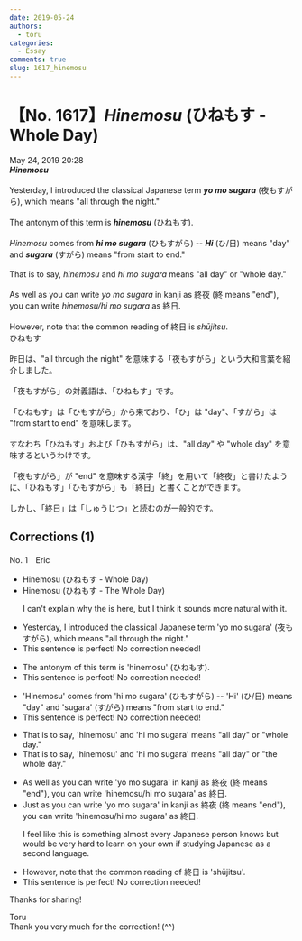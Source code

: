```yaml
---
date: 2019-05-24
authors:
  - toru
categories:
  - Essay
comments: true
slug: 1617_hinemosu
---
```


# 【No. 1617】<strong><em>Hinemosu</strong></em> (ひねもす - Whole Day)
<div class="date">May 24, 2019 20:28</div>
<div id="post"><div id="body_show_ori">
<strong><em>Hinemosu</strong></em><br/><br/>Yesterday, I introduced the classical Japanese term <strong><em>yo mo sugara</em></strong> (夜もすがら), which means "all through the night."<br/><br/>The antonym of this term is <strong><em>hinemosu</em></strong> (ひねもす).<br/><br/><em>Hinemosu</em> comes from <strong><em>hi mo sugara</em></strong> (ひもすがら) -- <strong><em>Hi</em></strong> (ひ/日) means "day" and <strong><em>sugara</em></strong> (すがら) means "from start to end."<br/><br/>That is to say, <em>hinemosu</em> and <em>hi mo sugara</em> means "all day" or "whole day."<br/><br/>As well as you can write <em>yo mo sugara</em> in kanji as 終夜 (終 means "end"), you can write <em>hinemosu/hi mo sugara</em> as 終日.<br/><br/>However, note that the common reading of 終日 is <em>shūjitsu</em>.
</div></div>

<!-- more -->

<div id="post_ja"><div id="body_show_mo">
ひねもす<br/><br/>昨日は、"all through the night" を意味する「夜もすがら」という大和言葉を紹介しました。<br/><br/>「夜もすがら」の対義語は、「ひねもす」です。<br/><br/>「ひねもす」は「ひもすがら」から来ており、「ひ」は "day"、「すがら」は "from start to end" を意味します。<br/><br/>すなわち「ひねもす」および「ひもすがら」は、"all day" や "whole day" を意味するというわけです。<br/><br/>「夜もすがら」が "end" を意味する漢字「終」を用いて「終夜」と書けたように、「ひねもす」「ひもすがら」も「終日」と書くことができます。<br/><br/>しかし、「終日」は「しゅうじつ」と読むのが一般的です。
</div></div>

## Corrections (1)
<div id="block"><div class="first_name"> No. 1　<span class="just_name">Eric</span></div><div id="block2">
<ul class="correction_field">
<li class="incorrect">Hinemosu (ひねもす - Whole Day)</li>
<li class="corrected correct">
Hinemosu (ひねもす - The Whole Day)
<p class="correction_comment">I can't explain why the is here, but I think it sounds more natural with it.</p>
</li>
</ul>
<ul class="correction_field">
<li class="incorrect">Yesterday, I introduced the classical Japanese term 'yo mo sugara' (夜もすがら), which means "all through the night."</li>
<li class="corrected perfect">This sentence is perfect! No correction needed!</li>
</ul>
<ul class="correction_field">
<li class="incorrect">The antonym of this term is 'hinemosu' (ひねもす).</li>
<li class="corrected perfect">This sentence is perfect! No correction needed!</li>
</ul>
<ul class="correction_field">
<li class="incorrect">'Hinemosu' comes from 'hi mo sugara' (ひもすがら) -- 'Hi' (ひ/日) means "day" and 'sugara' (すがら) means "from start to end."</li>
<li class="corrected perfect">This sentence is perfect! No correction needed!</li>
</ul>
<ul class="correction_field">
<li class="incorrect">That is to say, 'hinemosu' and 'hi mo sugara' means "all day" or "whole day."</li>
<li class="corrected correct">
That is to say, 'hinemosu' and 'hi mo sugara' mean<span class="sline">s</span> "all day" or "<span class="f_blue">the</span> whole day."
</li>
</ul>
<ul class="correction_field">
<li class="incorrect">As well as you can write 'yo mo sugara' in kanji as 終夜 (終 means "end"), you can write 'hinemosu/hi mo sugara' as 終日.</li>
<li class="corrected correct">
<span class="f_blue">Just</span> as you can write 'yo mo sugara' in kanji as 終夜 (終 means "end"), you can write 'hinemosu/hi mo sugara' as 終日.
<p class="correction_comment">I feel like this is something almost every Japanese person knows but would be very hard to learn on your own if studying Japanese as a second language.</p>
</li>
</ul>
<ul class="correction_field">
<li class="incorrect">However, note that the common reading of 終日 is 'shūjitsu'.</li>
<li class="corrected perfect">This sentence is perfect! No correction needed!</li>
</ul>
<p class="comment_small">
 Thanks for sharing!
</p>

</div><div class="name"><span class="just_name">Toru</span><br>
Thank you very much for the correction! (^^)
</div>
</div>
